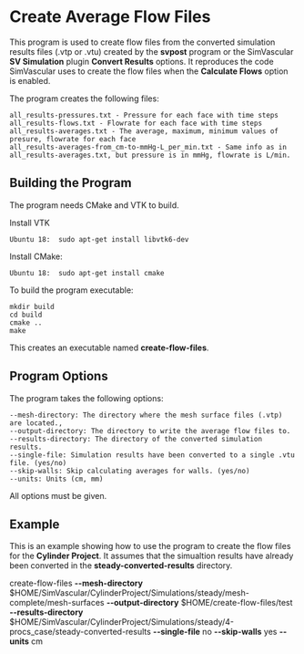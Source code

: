 # Create Average Flow Files

This program is used to create flow files from the converted simulation results files (.vtp or .vtu) created by the **svpost** program or the SimVascular **SV Simulation** plugin **Convert Results** options. It reproduces the code SimVascular uses to create the flow files when the **Calculate Flows** option is enabled.

The program creates the following files:

    all_results-pressures.txt - Pressure for each face with time steps
    all_results-flows.txt - Flowrate for each face with time steps
    all_results-averages.txt - The average, maximum, minimum values of presure, flowrate for each face
    all_results-averages-from_cm-to-mmHg-L_per_min.txt - Same info as in all_results-averages.txt, but pressure is in mmHg, flowrate is L/min.
    
## Building the Program ##

The program needs CMake and VTK to build. 

Install VTK 
   
    Ubuntu 18:  sudo apt-get install libvtk6-dev
    
Install CMake:

    Ubuntu 18:  sudo apt-get install cmake
    
    
To build the program executable:

    mkdir build
    cd build
    cmake ..
    make

This creates an executable named **create-flow-files**.

## Program Options ##

The program takes the following options:

    --mesh-directory: The directory where the mesh surface files (.vtp) are located.,
    --output-directory: The directory to write the average flow files to.
    --results-directory: The directory of the converted simulation results.
    --single-file: Simulation results have been converted to a single .vtu file. (yes/no) 
    --skip-walls: Skip calculating averages for walls. (yes/no) 
    --units: Units (cm, mm)

All options must be given.

## Example ##

This is an example showing how to use the program to create the flow files for the **Cylinder Project**. It assumes that the simualtion results have already been converted in the **steady-converted-results** directory.

create-flow-files **--mesh-directory** $HOME/SimVascular/CylinderProject/Simulations/steady/mesh-complete/mesh-surfaces     **--output-directory** $HOME/create-flow-files/test  **--results-directory** $HOME/SimVascular/CylinderProject/Simulations/steady/4-procs_case/steady-converted-results  **--single-file** no **--skip-walls** yes  **--units** cm

